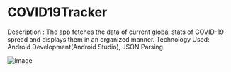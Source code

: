 # COVID19Tracker
Description : The app fetches the data of current global stats of COVID-19 spread and displays them in an organized manner.
Technology Used: Android Development(Android Studio), JSON Parsing.

![image](https://user-images.githubusercontent.com/59365740/94996165-936a2980-05c0-11eb-9e48-5eb8e4b2b3b4.png)
